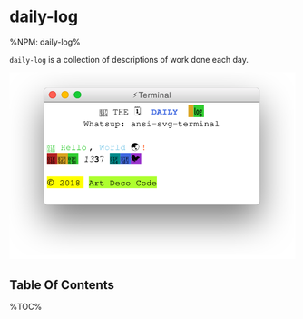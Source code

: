 # daily-log

%NPM: daily-log%

`daily-log` is a collection of descriptions of work done each day.

![terminal](images/terminal.svg)

## Table Of Contents

%TOC%
